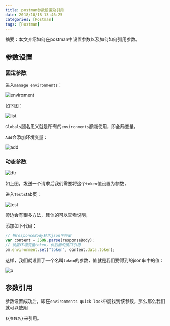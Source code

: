 ```yaml
---
title: postman参数设置及引用
date: 2018/10/18 13:46:25
categories: [Postman]
tags: [Postman]
---
```


摘要：本文介绍如何在postman中设置参数以及如何如何引用参数。

<!-- more -->

## 参数设置

### 固定参数

进入`manage environments`：

![enviroment](http://img.qizhenjun.com/TIM%E6%88%AA%E5%9B%BE20181020091411.png)

如下图：

![list](http://img.qizhenjun.com/TIM%E6%88%AA%E5%9B%BE20181020091901.png)

`Globals`顾名思义就是所有的`environments`都能使用，即全局变量。

`Add`会添加环境变量：

![add](http://img.qizhenjun.com/TIM%E6%88%AA%E5%9B%BE20181020092129.png)

### 动态参数

![dtr](http://img.qizhenjun.com/TIM%E6%88%AA%E5%9B%BE20181020092335.png)

如上图，发送一个请求后我们需要将这个`token`值设置为参数，

进入`Tests`tab页：

![test](http://img.qizhenjun.com/TIM%E6%88%AA%E5%9B%BE20181020092703.png)

旁边会有很多方法，具体的可以查看说明，

添加如下代码：

```javascript
// 把responseBody转为json字符串
var content = JSON.parse(responseBody);
// 设置环境变量token，供后面的接口引用
pm.environment.set("token", content.data.token);
```

这样，我们就设置了一个名叫`token`的参数，值就是我们要得到的json串中的值：

![p](http://img.qizhenjun.com/TIM%E6%88%AA%E5%9B%BE20181020093050.png)

## 参数引用

参数设置成功后，即在`environments quick look`中能找到该参数，那么那么我们就可以使用

`${参数名}`来引用。